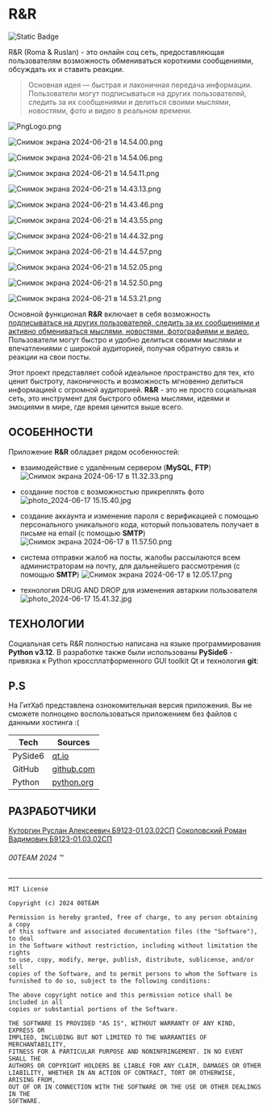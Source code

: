 # R&R 
![Static Badge](https://img.shields.io/badge/R%26R-v1.0.0-blue?style=flat-square&labelColor=gray)

R&R (Roma & Ruslan) - это онлайн соц сеть, предоставляющая пользователям возможность обмениваться короткими сообщениями, обсуждать их и ставить реакции.

> Основная идея — быстрая и лаконичная передача информации. Пользователи могут подписываться на других пользователей, следить за их сообщениями и делиться своими мыслями, новостями, фото и видео в реальном времени.

![PngLogo.png](https://iimg.su/s/17/5EarAXqFsfBdHwy1bU2smCnbGHRu2sOsdOdPAd4W.png)

![Снимок экрана 2024-06-21 в 14.54.00.png](https://iimg.su/s/21/Fc5Q4FaUIOiNeRaz3UwvTEfuMJZ5wNog8ZBdZ7dJ.png)

![Снимок экрана 2024-06-21 в 14.54.06.png](https://iimg.su/s/21/GHHMHyqnnMQPZRDv1uuTYj0xtuYwUeCLkIfNd3j3.png)

![Снимок экрана 2024-06-21 в 14.54.11.png](https://iimg.su/s/21/GpG4pDYmd2tlgVvWm5Wk82ms3TvPfvb0F11lB5fD.png)

![Снимок экрана 2024-06-21 в 14.43.13.png](https://iimg.su/s/21/TAlc4rh51xmGjgoVBmhXndr2mwFmomZhXc46kJLM.png)

![Снимок экрана 2024-06-21 в 14.43.46.png](https://iimg.su/s/21/wUWxr45ucrTRbWB2bbjFw6pSTy2rT5kMb7YzH1LV.png)

![Снимок экрана 2024-06-21 в 14.43.55.png](https://iimg.su/s/21/gAf8LqDyOrNilXRnG6qStYt6wTmVJ6jdD2J83uvA.png)

![Снимок экрана 2024-06-21 в 14.44.32.png](https://iimg.su/s/21/sWJEKbv81HwhqoH4TJYSfG7Zx4hUZZ7xqj1uAtW0.png)

![Снимок экрана 2024-06-21 в 14.44.57.png](https://iimg.su/s/21/62JNVdQaJXdAChTOJwnft5q9eo0uemPFEU5wbMKX.png)

![Снимок экрана 2024-06-21 в 14.52.05.png](https://iimg.su/s/21/iNCvSiBfQatwNZ28GhC2fgeT6r95I2UniKuPTnyL.png)

![Снимок экрана 2024-06-21 в 14.52.50.png](https://iimg.su/s/21/wt6IuQEERrsoiADIIjjET2luTU2vyBjy7dM5NoIA.png)

![Снимок экрана 2024-06-21 в 14.53.21.png](https://iimg.su/s/21/nbkk0XySVzkvNs7spLKT5eFccTMeCt33MwIEJyte.png)

Основной функционал **R&R** включает в себя возможность <u>подписываться на других пользователей, следить за их сообщениями и активно обмениваться мыслями, новостями, фотографиями и видео.</u> Пользователи могут быстро и удобно делиться своими мыслями и впечатлениями с широкой аудиторией, получая обратную связь и реакции на свои посты.

Этот проект представляет собой идеальное пространство для тех, кто ценит быстроту, лаконичность и возможность мгновенно делиться информацией с огромной аудиторией. **R&R** - это не просто социальная сеть, это инструмент для быстрого обмена мыслями, идеями и эмоциями в мире, где время ценится выше всего.



## ОСОБЕННОСТИ
Приложение **R&R** обладает рядом особенностей:

 - взаимодействие с удалённым сервером (**MySQL**, **FTP**)
![Снимок экрана 2024-06-17 в 11.32.33.png](https://iimg.su/s/17/OSOOyZ7Rlqw1IHup1HLnWIMfKC4STMRiiesch4OM.png)

- создание постов с возможностью прикреплять фото
![photo_2024-06-17 15.15.40.jpg](https://iimg.su/s/17/f4PiZHAOjJfUdn2K7vSwqlojYxguNmBhWd5GDRU0.jpg)

- создание аккаунта и изменение пароля с верификацией с помощью персонального уникального кода, который пользователь получает в письме на email (с помощью **SMTP**)
![Снимок экрана 2024-06-17 в 11.57.50.png](https://iimg.su/s/17/pp8f9o9YjhCkrnPkY4zDjXoC77qrQphrQRRe8Qiz.png)

- система отправки жалоб на посты, жалобы рассылаются всем администраторам на почту, для дальнейшего рассмотрения (с помощью **SMTP**)
![Снимок экрана 2024-06-17 в 12.05.17.png](https://iimg.su/s/17/QfujZQD2IeYQbdp7v1KA5rWTQdn9eMp7kluvPtq7.png)

- технология DRUG AND DROP для изменения автаркии пользователя
![photo_2024-06-17 15.41.32.jpg](https://iimg.su/s/17/PyCix85dtf1FHHWmEqfk6MpIuNZ2GZymVAvOAuWc.jpg)
## ТЕХНОЛОГИИ
Социальная сеть R&R полностью написана на языке программирования **Python v3.12**. В разработке также были использованы **PySide6** - привязка к Python кроссплатформенного GUI toolkit Qt и технология **git**:

## P.S
На ГитХаб представлена ознокомительная версия приложения. Вы не сможете полноцено воспользоваться приложением без файлов с данными хостинга :(

| Tech | Sources            |
| ------ |--------------------|
| PySide6 | [qt.io][SRCt]      |
| GitHub | [github.com][SRCg] |
| Python | [python.org][SRCp] |

## РАЗРАБОТЧИКИ
[Куторгин Руслан Алексеевич Б9123-01.03.02СП](https://github.com/teenxsky)
[Соколовский Роман Вадимович Б9123-01.03.02СП](https://github.com/r0manch1k)

###### 00TEAM 2024 ™
[SRCt]: <https://doc.qt.io/qtforpython-6/index.html>
[SRCg]: <https://github.com/> 
[SRCp]: <https://www.python.org/>

---

```
MIT License

Copyright (c) 2024 00TEAM

Permission is hereby granted, free of charge, to any person obtaining a copy
of this software and associated documentation files (the "Software"), to deal
in the Software without restriction, including without limitation the rights
to use, copy, modify, merge, publish, distribute, sublicense, and/or sell
copies of the Software, and to permit persons to whom the Software is
furnished to do so, subject to the following conditions:

The above copyright notice and this permission notice shall be included in all
copies or substantial portions of the Software.

THE SOFTWARE IS PROVIDED "AS IS", WITHOUT WARRANTY OF ANY KIND, EXPRESS OR
IMPLIED, INCLUDING BUT NOT LIMITED TO THE WARRANTIES OF MERCHANTABILITY,
FITNESS FOR A PARTICULAR PURPOSE AND NONINFRINGEMENT. IN NO EVENT SHALL THE
AUTHORS OR COPYRIGHT HOLDERS BE LIABLE FOR ANY CLAIM, DAMAGES OR OTHER
LIABILITY, WHETHER IN AN ACTION OF CONTRACT, TORT OR OTHERWISE, ARISING FROM,
OUT OF OR IN CONNECTION WITH THE SOFTWARE OR THE USE OR OTHER DEALINGS IN THE
SOFTWARE.
```

